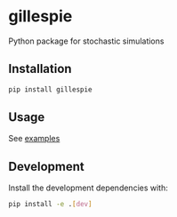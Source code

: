 # gillespie

Python package for stochastic simulations

## Installation

```bash
pip install gillespie
```

## Usage

See [examples](examples)

## Development

Install the development dependencies with:

```bash
pip install -e .[dev]
```
